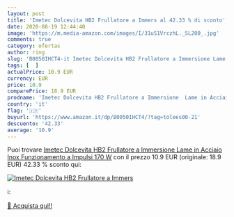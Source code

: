 ```yaml
---
layout: post
title: 'Imetec Dolcevita HB2 Frullatore a Immers al 42.33 % di sconto'
date: 2020-08-19 12:44:40
image: 'https://m.media-amazon.com/images/I/31uS1VrczhL._SL200_.jpg'
comments: true
category: ofertas
author: ring
slug: 'B0050IHCT4-it Imetec Dolcevita HB2 Frullatore a Immersione Lame in...'
tags: [  ]
actualPrice: 10.9 EUR
currency: EUR
price: 10.9
comparePrice: 18.9 EUR
prodname: 'Imetec Dolcevita HB2 Frullatore a Immersione  Lame in Acciaio Inox  Funzionamento a Impulsi  170 W'
country: 'it'
flag: '🇮🇹'
buyurl: 'https://www.amazon.it/dp/B0050IHCT4/?tag=tolees00-21'
descuento: '42.33'
average: '10.9'
---
```


Puoi trovare [Imetec Dolcevita HB2 Frullatore a Immersione  Lame in Acciaio Inox  Funzionamento a Impulsi  170 W](https://www.amazon.it/dp/B0050IHCT4/?tag=tolees00-21) con il prezzo 10.9 EUR (originale: 18.9 EUR) 42.33 % sconto qui:

[![Imetec Dolcevita HB2 Frullatore a Immers](https://m.media-amazon.com/images/I/31uS1VrczhL._SL200_.jpg)](https://www.amazon.it/dp/B0050IHCT4/?tag=tolees00-21)

ℹ️:


[🛒 Acquista qui!!](https://www.amazon.it/dp/B0050IHCT4/?tag=tolees00-21)
